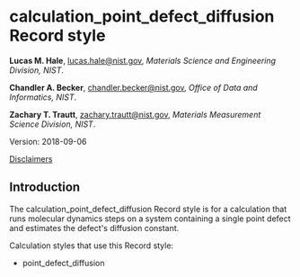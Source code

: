 # calculation_point_defect_diffusion Record style

**Lucas M. Hale**, [lucas.hale@nist.gov](mailto:lucas.hale@nist.gov?Subject=ipr-demo), *Materials Science and Engineering Division, NIST*.

**Chandler A. Becker**, [chandler.becker@nist.gov](mailto:chandler.becker@nist.gov?Subject=ipr-demo), *Office of Data and Informatics, NIST*.

**Zachary T. Trautt**, [zachary.trautt@nist.gov](mailto:zachary.trautt@nist.gov?Subject=ipr-demo), *Materials Measurement Science Division, NIST*.

Version: 2018-09-06

[Disclaimers](http://www.nist.gov/public_affairs/disclaimer.cfm)

## Introduction

The calculation_point_defect_diffusion Record style is for a calculation that runs molecular dynamics steps on a system containing a single point defect and estimates the defect's diffusion constant.

Calculation styles that use this Record style:

- point_defect_diffusion